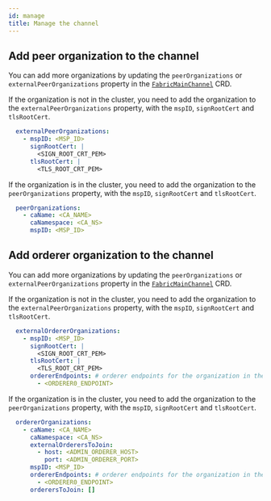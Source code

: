 ```yaml
---
id: manage
title: Manage the channel
---
```


## Add peer organization to the channel


You can add more organizations by updating the `peerOrganizations` or `externalPeerOrganizations` property in the [`FabricMainChannel`](../reference/reference.md#hlf.pkuidlabs.com/v1alpha1.FabricMainChannel) CRD.

If the organization is not in the cluster, you need to add the organization to the `externalPeerOrganizations` property, with the `mspID`, `signRootCert` and `tlsRootCert`.

```yaml
  externalPeerOrganizations:
    - mspID: <MSP_ID>
      signRootCert: |
        <SIGN_ROOT_CRT_PEM>
      tlsRootCert: |
        <TLS_ROOT_CRT_PEM>
```

If the organization is in the cluster, you need to add the organization to the `peerOrganizations` property, with the `mspID`, `signRootCert` and `tlsRootCert`.

```yaml
  peerOrganizations:
    - caName: <CA_NAME>
      caNamespace: <CA_NS>
      mspID: <MSP_ID>
```



## Add orderer organization to the channel


You can add more organizations by updating the `peerOrganizations` or `externalPeerOrganizations` property in the [`FabricMainChannel`](../reference/reference.md#hlf.pkuidlabs.com/v1alpha1.FabricMainChannel) CRD.

If the organization is not in the cluster, you need to add the organization to the `externalPeerOrganizations` property, with the `mspID`, `signRootCert` and `tlsRootCert`.

```yaml
  externalOrdererOrganizations:
    - mspID: <MSP_ID>
      signRootCert: |
        <SIGN_ROOT_CRT_PEM>
      tlsRootCert: |
        <TLS_ROOT_CRT_PEM>
      ordererEndpoints: # orderer endpoints for the organization in the channel configuration
        - <ORDERER0_ENDPOINT>
```

If the organization is in the cluster, you need to add the organization to the `peerOrganizations` property, with the `mspID`, `signRootCert` and `tlsRootCert`.

```yaml
  ordererOrganizations:
    - caName: <CA_NAME>
      caNamespace: <CA_NS>
      externalOrderersToJoin:
        - host: <ADMIN_ORDERER_HOST>
          port: <ADMIN_ORDERER_PORT>
      mspID: <MSP_ID>
      ordererEndpoints: # orderer endpoints for the organization in the channel configuration
        - <ORDERER0_ENDPOINT>
      orderersToJoin: []
```


